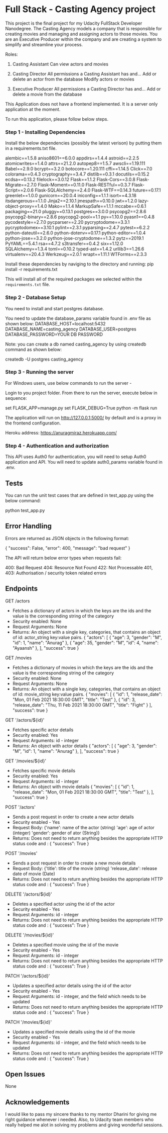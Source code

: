 # Full Stack - Casting Agency project

This project is the final project for my Udacity FullStack Developer Nanodegree.
The Casting Agency models a company that is responsible for creating movies and managing and assigning actors to those movies. You are an Executive Producer within the company and are creating a system to simplify and streamline your process.

Roles:

1. Casting Assistant
Can view actors and movies

2. Casting Director
All permissions a Casting Assistant has and…
Add or delete an actor from the database
Modify actors or movies

3. Executive Producer
All permissions a Casting Director has and…
Add or delete a movie from the database

This Application does not have a frontend implemented. It is a server only application at the moment.

To run this application, please follow below steps.

### Step 1 - Installing Dependencies

Install the below dependencies (possibly the latest verison) by putting them in a requirements.txt file. 

alembic==1.5.8
aniso8601==6.0.0
appdirs==1.4.4
astroid==2.2.5
atomicwrites==1.4.0
attrs==21.2.0
autopep8==1.5.7
awscli==1.19.111
Babel==2.9.0
bcrypt==3.2.0
botocore==1.20.111
cffi==1.14.5
Click==7.0
colorama==0.4.3
cryptography==3.4.7
distlib==0.3.1
docutils==0.15.2
ecdsa==0.13.2
filelock==3.0.12
Flask==1.1.2
Flask-Cors==3.0.8
Flask-Migrate==2.7.0
Flask-Moment==0.11.0
Flask-RESTful==0.3.7
Flask-Script==2.0.6
Flask-SQLAlchemy==2.4.0
Flask-WTF==0.14.3
future==0.17.1
greenlet==1.0.0
gunicorn==20.0.4
iniconfig==1.1.1
isort==4.3.18
itsdangerous==1.1.0
Jinja2==2.10.1
jmespath==0.10.0
jwt==1.2.0
lazy-object-proxy==1.4.0
Mako==1.1.4
MarkupSafe==1.1.1
mccabe==0.6.1
packaging==21.0
pluggy==0.13.1
postgres==3.0.0
psycopg2==2.8.6
psycopg2-binary==2.8.6
psycopg2-pool==1.1
py==1.10.0
pyasn1==0.4.8
pycodestyle==2.7.0
pycparser==2.20
pycryptodome==3.3.1
pycryptodomex==3.10.1
pylint==2.3.1
pyparsing==2.4.7
pytest==6.2.2
python-dateutil==2.6.0
python-dotenv==0.17.1
python-editor==1.0.4
python-jose==3.2.0
python-jose-cryptodome==1.3.2
pytz==2019.1
PyYAML==5.4.1
rsa==4.7.2
s3transfer==0.4.2
six==1.12.0
SQLAlchemy==1.3.4
toml==0.10.2
typed-ast==1.4.2
urllib3==1.26.6
virtualenv==20.4.3
Werkzeug==2.0.1
wrapt==1.11.1
WTForms==2.3.3

Install these dependencies by naviging to the directory and running:
pip install -r requirements.txt

This will install all of the required packages we selected within the `requirements.txt` file.

### Step 2 - Database Setup

You need to install and start postgres database.

You need to update the database_params variable found in .env file as shown below:
DATABASE_HOST=localhost:5432
DATABASE_NAME=casting_agency
DATABASE_USER=postgres
DATABASE_PASSWORD=YOUR DB PASSWORD

Note: you can create a db named casting_agency by using createdb command as shown below:

createdb -U postgres casting_agency

### Step 3 - Running the server

For Windows users, use below commands to run the server - 

Login to you project folder. From there to run the server, execute below in sequence:

set FLASK_APP=manage.py
set FLASK_DEBUG=True
python -m flask run

The application will run on http://127.0.0.1:5000/ by default and is a proxy in the frontend configuration.

Heroku address: https://anuragmiraz.herokuapp.com/

### Step 4 - Authentication and authorization

This API uses Auth0 for authentication, you will need to setup Auth0 application and API. You will need to update auth0_params variable found in .env.


## Tests
You can run the unit test cases that are defined in test_app.py using the below command:

python test_app.py


## Error Handling
Errors are returned as JSON objects in the following format:

{
    "success": False, 
    "error": 400,
    "message": "bad request"
}

The API will return below error types when requests fail:

400: Bad Request
404: Resource Not Found
422: Not Processable
401, 403: Authorisation / security token related errors


## Endpoints

GET /actors
- Fetches a dictionary of actors in which the keys are the ids and the value is the corresponding string of the category
- Security enabled: None
- Request Arguments: None
- Returns: An object with a single key, categories, that contains an object of id: actor_string key:value pairs. 
{
    "actors": [
        {
            "age": 3,
            "gender": "M",
            "id": 1,
            "name": "Anurag"
        },
        {
            "age": 35,
            "gender": "M",
            "id": 4,
            "name": "Ayaansh"
        },
    ],
    "success": true
}


GET /movies
- Fetches a dictionary of movies in which the keys are the ids and the value is the corresponding string of the category
- Security enabled: None
- Request Arguments: None
- Returns: An object with a single key, categories, that contains an object of id: movie_string key:value pairs. 
{
    "movies": [
        {
            "id": 1,
            "release_date": "Mon, 01 Feb 2021 18:30:00 GMT",
            "title": "Test"
        },
        {
            "id": 3,
            "release_date": "Thu, 11 Feb 2021 18:30:00 GMT",
            "title": "Fight"
        }
    ],
    "success": true
}

GET '/actors/${id}'
- Fetches specific actor details
- Security enabled: Yes
- Request Arguments: id - integer
- Returns: An object with actor details 
{
    "actors": [
        {
            "age": 3,
            "gender": "M",
            "id": 1,
            "name": "Anurag"
        },
    ],
    "success": true
}

GET '/movies/${id}'
- Fetches specific movie details
- Security enabled: Yes
- Request Arguments: id - integer
- Returns: An object with movie details 
{
    "movies": [
        {
            "id": 1,
            "release_date": "Mon, 01 Feb 2021 18:30:00 GMT",
            "title": "Test"
        },
    ],
    "success": true
}

POST '/actors'
- Sends a post request in order to create a new actor details 
- Security enabled - Yes
- Request Body: 
{'name':  name of the actor (string)
'age': age of actor (integer) 
'gender': gender of ator (String)}
- Returns: Does not need to return anything besides the appropriate HTTP status code and :
{
    "success": True
} 

POST '/movies'
- Sends a post request in order to create a new movie details 
- Request Body: 
{'title':  title of the movie (string)
'release_date': release date of movie (Date) 
- Returns: Does not need to return anything besides the appropriate HTTP status code and :
{
    "success": True
} 

DELETE '/actors/${id}'
- Deletes a specified actor using the id of the actor
- Security enabled - Yes
- Request Arguments: id - integer
- Returns: Does not need to return anything besides the appropriate HTTP status code and :
{
    "success": True
} 

DELETE '/movies/${id}'
- Deletes a specified movie using the id of the movie
- Security enabled - Yes
- Request Arguments: id - integer
- Returns: Does not need to return anything besides the appropriate HTTP status code and :
{
    "success": True
} 

PATCH '/actors/${id}'
- Updates a specified actor details using the id of the actor
- Security enabled - Yes
- Request Arguments: id - integer, and the field which needs to be updated
- Returns: Does not need to return anything besides the appropriate HTTP status code and :
{
    "success": True
} 

PATCH '/movies/${id}'
- Updates a specified movie details using the id of the movie
- Security enabled - Yes
- Request Arguments: id - integer, and the field which needs to be updated
- Returns: Does not need to return anything besides the appropriate HTTP status code and :
{
    "success": True
} 


## Open Issues

None

## Acknowledgements
I would like to pass my sincere thanks to my mentor Dharini for giving me right guidance whenever i needed. Also, to Udacity team members who really helped me alot in solving my problems and giving  wonderful sessions.